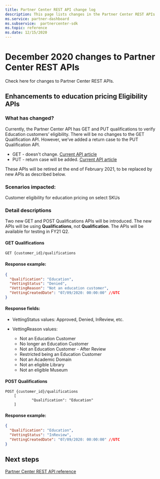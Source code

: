 ```yaml
---
title: Partner Center REST API change log
description: This page lists changes in the Partner Center REST APIs 
ms.service: partner-dashboard
ms.subservice:  partnercenter-sdk
ms.topic: reference
ms.date: 12/15/2020
---
```


# December 2020 changes to Partner Center REST APIs

Check here for changes to Partner Center REST APIs.

## Enhancements to education pricing Eligibility APIs



### What has changed?

Currently, the Partner Center API has GET and PUT qualifications to verify Education customers’ eligibility. There will be no changes to the GET Qualification API. However, we’ve added a return case to the PUT Qualification API.

- GET - doesn't change. [Current API article](./get-customer-qualification-synchronous.md)
- PUT - return case will be added. [Current API article](./update-customer-qualification-synchronous.md)

These APIs will be retired at the end of February 2021, to be replaced by new APIs as described below.

### Scenarios impacted:

Customer eligibility for education pricing on select SKUs

### Detail descriptions

Two new GET and POST Qualifications APIs will be introduced. The new APIs will be using **Qualifications**, not **Qualification**. The APIs will be available for testing in FY21 Q2.

#### GET Qualifications

```http
GET {customer_id}/qualifications
```

#### Response example:

```json
{
  "Qualification": "Education",
  "VettingStatus": "Denied",
  "VettingReason": "Not an education customer",
  "VettingCreatedDate": "07/09/2020: 00:00:00" //UTC
}
```

#### Response fields: 

- VettingStatus values: Approved, Denied, InReview, etc.

- VettingReason values:
   - Not an Education Customer
   - No longer an Education Customer
   - Not an Education Customer - After Review
   - Restricted being an Education Customer
   - Not an Academic Domain
   - Not an eligible Library
   - Not an eligible Museum
 
#### POST Qualifications

```http
POST {customer_id}/qualifications
    [
            "Qualification": "Education"
    ]
```

#### Response example:

```JSON
{
  "Qualification": "Education",
  "VettingStatus": "InReview",
  "VettingCreatedDate": "07/09/2020: 00:00:00" //UTC
}
```

## Next steps

[Partner Center REST API reference](partner-center-rest-api-reference.md)